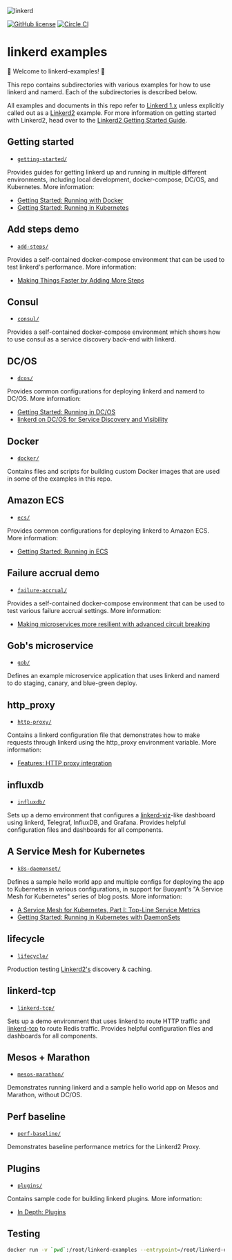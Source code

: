 ![linkerd][l5d-logo]

[![GitHub license][license-badge]](LICENSE)
[![Circle CI][l5d-ci-badge]][l5d-ci]

# linkerd examples

🎈 Welcome to linkerd-examples! 👋

This repo contains subdirectories with various examples for how to use linkerd
and namerd. Each of the subdirectories is described below.

All examples and documents in this repo refer to
[Linkerd 1.x](https://github.com/linkerd/linkerd) unless explicitly called out
as a [Linkerd2](https://github.com/linkerd/linkerd2) example. For more
information on getting started with Linkerd2, head over to the
[Linkerd2 Getting Started Guide](https://linkerd.io/2/getting-started/).

## Getting started

* [`getting-started/`](getting-started/)

Provides guides for getting linkerd up and running in multiple different
environments, including local development, docker-compose, DC/OS, and
Kubernetes. More information:

* [Getting Started: Running with Docker](https://linkerd.io/getting-started/docker/)
* [Getting Started: Running in Kubernetes](https://linkerd.io/getting-started/k8s/)

## Add steps demo

* [`add-steps/`](add-steps/)

Provides a self-contained docker-compose environment that can be used to test
linkerd's performance. More information:

* [Making Things Faster by Adding More Steps](https://blog.buoyant.io/2017/01/31/making-things-faster-by-adding-more-steps/)

## Consul

* [`consul/`](consul/)

Provides a self-contained docker-compose environment which shows how to
use consul as a service discovery back-end with linkerd.

## DC/OS

* [`dcos/`](dcos/)

Provides common configurations for deploying linkerd and namerd to DC/OS. More
information:

* [Getting Started: Running in DC/OS](https://linkerd.io/getting-started/dcos/)
* [linkerd on DC/OS for Service Discovery and Visibility](https://blog.buoyant.io/2016/10/10/linkerd-on-dcos-for-service-discovery-and-visibility/)

## Docker

* [`docker/`](docker/)

Contains files and scripts for building custom Docker images that are used in
some of the examples in this repo.

## Amazon ECS

* [`ecs/`](ecs/)

Provides common configurations for deploying linkerd to Amazon ECS. More
information:

* [Getting Started: Running in ECS](https://linkerd.io/getting-started/ecs/)

## Failure accrual demo

* [`failure-accrual/`](failure-accrual/)

Provides a self-contained docker-compose environment that can be used to test
various failure accrual settings. More information:

* [Making microservices more resilient with advanced circuit breaking](https://blog.buoyant.io/2017/01/13/making-microservices-more-resilient-with-circuit-breaking/)

## Gob's microservice

* [`gob/`](gob/)

Defines an example microservice application that uses linkerd and namerd to do
staging, canary, and blue-green deploy.

## http_proxy

* [`http-proxy/`](http-proxy/)

Contains a linkerd configuration file that demonstrates how to make requests
through linkerd using the http_proxy environment variable. More information:

* [Features: HTTP proxy integration](https://linkerd.io/features/http-proxy/)

## influxdb

* [`influxdb/`](influxdb/)

Sets up a demo environment that configures a
[linkerd-viz](https://github.com/linkerd/linkerd-viz)-like dashboard using
linkerd, Telegraf, InfluxDB, and Grafana. Provides helpful configuration files
and dashboards for all components.

## A Service Mesh for Kubernetes

* [`k8s-daemonset/`](k8s-daemonset/)

Defines a sample hello world app and multiple configs for deploying the app
to Kubernetes in various configurations, in support for Buoyant's "A Service
Mesh for Kubernetes" series of blog posts. More information:

* [A Service Mesh for Kubernetes, Part I: Top-Line Service Metrics](https://blog.buoyant.io/2016/10/04/a-service-mesh-for-kubernetes-part-i-top-line-service-metrics/)
* [Getting Started: Running in Kubernetes with DaemonSets](https://linkerd.io/getting-started/k8s-daemonset/)

## lifecycle

* [`lifecycle/`](lifecycle/)

Production testing [Linkerd2's](https://github.com/linkerd/linkerd2) discovery & caching.

## linkerd-tcp

* [`linkerd-tcp/`](linkerd-tcp/)

Sets up a demo environment that uses linkerd to route HTTP traffic and
[linkerd-tcp](https://github.com/linkerd/linkerd-tcp) to route Redis traffic.
Provides helpful configuration files and dashboards for all components.

## Mesos + Marathon

* [`mesos-marathon/`](mesos-marathon/)

Demonstrates running linkerd and a sample hello world app on Mesos and Marathon,
without DC/OS.

## Perf baseline

* [`perf-baseline/`](perf-baseline/)

Demonstrates baseline performance metrics for the Linkerd2 Proxy.

## Plugins

* [`plugins/`](plugins/)

Contains sample code for building linkerd plugins. More information:

* [In Depth: Plugins](https://linkerd.io/in-depth/plugin/)

## Testing

```bash
docker run -v `pwd`:/root/linkerd-examples --entrypoint=/root/linkerd-examples/.circleci/ci.sh buoyantio/linkerd:1.7.0
```

<!-- references -->
[l5d-ci]: https://circleci.com/gh/linkerd/linkerd-examples
[l5d-ci-badge]: https://circleci.com/gh/linkerd/linkerd-examples.svg?style=shield
[l5d-logo]: https://user-images.githubusercontent.com/9226/33582867-3e646e02-d90c-11e7-85a2-2e238737e859.png
[license-badge]: https://img.shields.io/github/license/linkerd/linkerd-examples.svg
